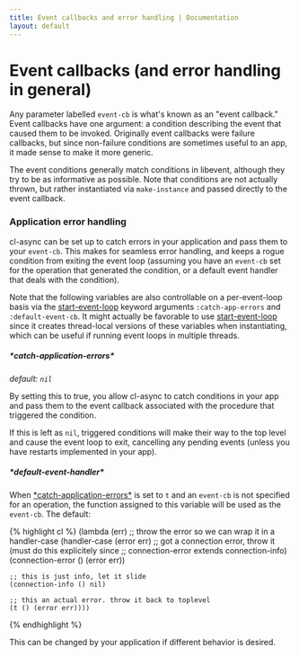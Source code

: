 ```yaml
---
title: Event callbacks and error handling | Documentation
layout: default
---
```


Event callbacks (and error handling in general)
===============================================

Any parameter labelled `event-cb` is what's known as an "event callback." Event
callbacks have one argument: a condition describing the event that caused them
to be invoked. Originally event callbacks were failure callbacks, but since
non-failure conditions are sometimes useful to an app, it made sense to make it
more generic.

The event conditions generally match conditions in libevent, although they try
to be as informative as possible. Note that conditions are not actually thrown,
but rather instantiated via `make-instance` and passed directly to the event
callback.

<a id="application-error-handler"></a>
### Application error handling
cl-async can be set up to catch errors in your application and pass them to
your `event-cb`. This makes for seamless error handling, and keeps a rogue
condition from exiting the event loop (assuming you have an `event-cb` set for
the operation that generated the condition, or a default event handler that
deals with the condition).

Note that the following variables are also controllable on a per-event-loop
basis via the [start-event-loop](/cl-async/base#start-event-loop) keyword arguments
`:catch-app-errors` and `:default-event-cb`. It might actually be favorable to
use [start-event-loop](/cl-async/base#start-event-loop) since it creates thread-local versions
of these variables when instantiating, which can be useful if running event
loops in multiple threads.

<a id="catch-application-errors"></a>
##### \*catch-application-errors\*
_default: `nil`_

By setting this to true, you allow cl-async to catch conditions in your app and
pass them to the event callback associated with the procedure that triggered the
condition.

If this is left as `nil`, triggered conditions will make their way to the top
level and cause the event loop to exit, cancelling any pending events (unless
you have restarts implemented in your app).

<a id="default-event-handler"></a>
##### \*default-event-handler\*
When [\*catch-application-errors\*](#catch-application-errors) is set to `t`
and an `event-cb` is not specified for an operation, the function assigned to
this variable will be used as the `event-cb`. The default:

{% highlight cl %}
(lambda (err)
  ;; throw the error so we can wrap it in a handler-case
  (handler-case (error err)
    ;; got a connection error, throw it (must do this explicitely since
    ;; connection-error extends connection-info)
    (connection-error () (error err))

    ;; this is just info, let it slide
    (connection-info () nil)

    ;; this an actual error. throw it back to toplevel
    (t () (error err))))
{% endhighlight %}

This can be changed by your application if different behavior is desired.


